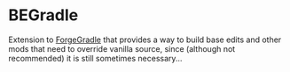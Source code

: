 BEGradle
===========

Extension to [ForgeGradle](http://github.com/MinecraftForge/ForgeGradle) that provides a way to build base edits and other mods that need to override vanilla source, since (although not recommended) it is still sometimes necessary...
